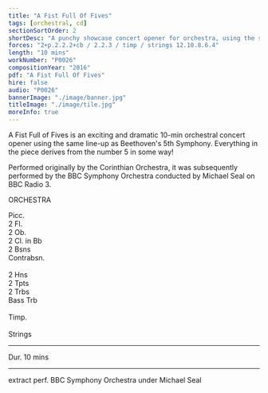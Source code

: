 ```yaml
---
title: "A Fist Full Of Fives"
tags: [orchestral, cd]
sectionSortOrder: 2
shortDesc: "A punchy showcase concert opener for orchestra, using the same line-up as Beethoven 5"
forces: "2+p.2.2.2+cb / 2.2.3 / timp / strings 12.10.8.6.4"
length: "10 mins"
workNumber: "P0026"
compositionYear: "2016"
pdf: "A Fist Full Of Fives"
hire: false
audio: "P0026"
bannerImage: "./image/banner.jpg"
titleImage: "./image/tile.jpg"
moreInfo: true
---
```


<div class="pdMainContent">
    <p>
    A Fist Full of Fives is an exciting and dramatic 10-min orchestral concert opener using the same line-up as Beethoven's 5th Symphony. Everything in the piece derives from the number 5 in some way!
    </p>
    <p>
    ​Performed originally by the Corinthian Orchestra, it was subsequently performed by the BBC Symphony Orchestra conducted by Michael Seal on BBC Radio 3.
    </p>
</div>

<div class="pdSidebar">
    <div class="pdSidebarSection">
        <div class="pdSidebarSectionTitle" style="color: #{{ projectColour }}">ORCHESTRA</div>
        <p>
            Picc.<br />
            2 Fl.<br />
            2 Ob.<br />
            2 Cl. in Bb<br />
            2 Bsns<br />
            Contrabsn.<br />
            <br />
            2 Hns<br />
            2 Tpts<br />
            2 Trbs<br />
            Bass Trb<br />
            <br />
            Timp.<br />
            <br />
            Strings
        </p>
    </div>
    <hr />
    <p>Dur. 10 mins</p>
    <hr />
    <p>extract perf. BBC Symphony Orchestra under Michael Seal</p>
</div>
